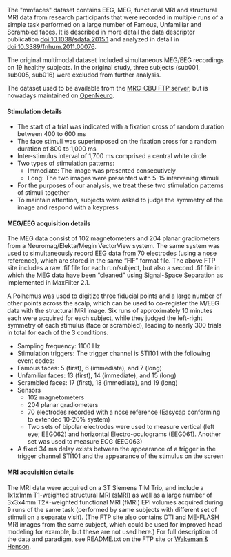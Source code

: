 The "mmfaces" dataset contains EEG, MEG, functional MRI and structural MRI data from research participants that were recorded in multiple runs of a simple task performed on a large number of Famous, Unfamiliar and Scrambled faces. It is described in more detail the data descriptor publication [doi:10.1038/sdata.2015.1](https://www.nature.com/articles/sdata20151) and analyzed in detail in [doi:10.3389/fnhum.2011.00076](http://journal.frontiersin.org/Journal/10.3389/fnhum.2011.00076/abstract).

The original multimodal dataset included simultaneous MEG/EEG recordings on 19 healthy subjects. In the original study, three subjects (sub001, sub005, sub016) were excluded from further analysis.

The dataset used to be available from the [MRC-CBU FTP server](ftp://ftp.mrc-cbu.cam.ac.uk/personal/rik.henson/wakemandg_hensonrn/), but is nowadays maintained on [OpenNeuro](https://openneuro.org/datasets/ds000117).

#### Stimulation details

- The start of a trial was indicated with a fixation cross of random duration between 400 to 600 ms
- The face stimuli was superimposed on the fixation cross for a random duration of 800 to 1,000 ms
- Inter-stimulus interval of 1,700 ms comprised a central white circle
- Two types of stimulation patterns:
  - Immediate: The image was presented consecutively
  - Long: The two images were presented with 5-15 intervening stimuli
- For the purposes of our analysis, we treat these two stimulation patterns of stimuli together
- To maintain attention, subjects were asked to judge the symmetry of the image and respond with a keypress

#### MEG/EEG acquisition details

The MEG data consist of 102 magnetometers and 204 planar gradiometers from a Neuromag/Elekta/Megin VectorView system. The same system was used to simultaneously record EEG data from 70 electrodes (using a nose reference), which are stored in the same “FIF” format file. The above FTP site includes a raw .fif file for each run/subject, but also a second .fif file in which the MEG data have been “cleaned” using Signal-Space Separation as implemented in MaxFilter 2.1.

A Polhemus was used to digitize three fiducial points and a large number of other points across the scalp, which can be used to co-register the M/EEG data with the structural MRI image. Six runs  of approximately 10 minutes each were acquired for each subject, while they judged the left-right symmetry of each stimulus (face or scrambled), leading to nearly 300 trials in total for each of the 3 conditions.

- Sampling frequency: 1100 Hz
- Stimulation triggers: The trigger channel is STI101 with the following event codes:
- Famous faces: 5 (first), 6 (immediate), and 7 (long)
- Unfamiliar faces: 13 (first), 14 (immediate), and 15 (long)
- Scrambled faces: 17 (first), 18 (immediate), and 19 (long)
- Sensors
  - 102 magnetometers
  - 204 planar gradiometers
  - 70 electrodes recorded with a nose reference (Easycap conforming to extended 10-20% system)
  - Two sets of bipolar electrodes were used to measure vertical (left eye; EEG062) and horizontal Electro-oculograms (EEG061). Another set was used to measure ECG (EEG063)
- A fixed 34 ms delay exists between the appearance of a trigger in the trigger channel STI101 and the appearance of the stimulus on the screen

#### MRI acquisition details

The MRI data were acquired on a 3T Siemens TIM Trio, and include a 1x1x1mm T1-weighted structural MRI (sMRI) as well as a large number of 3x3x4mm T2\*-weighted functional MRI (fMRI) EPI volumes acquired during 9 runs of the same task (performed by same subjects with different set of stimuli on a separate visit). (The FTP site also contains DTI and ME-FLASH MRI images from the same subject, which could be used for improved head modeling for example, but these are not used here.) For full description of the data and paradigm, see README.txt on the FTP site or [Wakeman & Henson](http://journal.frontiersin.org/Journal/10.3389/fnhum.2011.00076/abstract).
